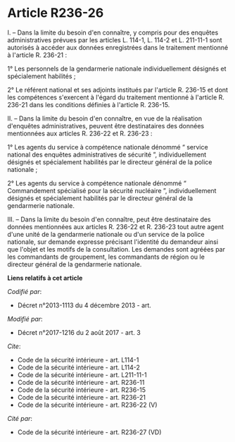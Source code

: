 # Article R236-26

I. – Dans la limite du besoin d'en connaître, y compris pour des enquêtes administratives prévues par les articles L. 114-1,
L. 114-2 et L. 211-11-1 sont autorisés à accéder aux données enregistrées dans le traitement mentionné à l'article R.
236-21 : 

1° Les personnels de la gendarmerie nationale individuellement désignés et spécialement habilités ; 

2° Le référent national et ses adjoints institués par l'article R. 236-15 et dont les compétences s'exercent à l'égard du
traitement mentionné à l'article R. 236-21 dans les conditions définies à l'article R. 236-15. 

II. – Dans la limite du besoin d'en connaître, en vue de la réalisation d'enquêtes administratives, peuvent être
destinataires des données mentionnées aux articles R. 236-22 et R. 236-23 : 

1° Les agents du service à compétence nationale dénommé “ service national des enquêtes administratives de sécurité ”,
individuellement désignés et spécialement habilités par le directeur général de la police nationale ; 

2° Les agents du service à compétence nationale dénommé “ Commandement spécialisé pour la sécurité nucléaire ”,
individuellement désignés et spécialement habilités par le directeur général de la gendarmerie nationale. 

III. – Dans la limite du besoin d'en connaître, peut être destinataire des données mentionnées aux articles R. 236-22 et R.
236-23 tout autre agent d'une unité de la gendarmerie nationale ou d'un service de la police nationale, sur demande expresse
précisant l'identité du demandeur ainsi que l'objet et les motifs de la consultation. Les demandes sont agréées par les
commandants de groupement, les commandants de région ou le directeur général de la gendarmerie nationale.

**Liens relatifs à cet article**

_Codifié par_:

  - Décret n°2013-1113 du 4 décembre 2013 - art.

_Modifié par_:

  - Décret n°2017-1216 du 2 août 2017 - art. 3

_Cite_:

  - Code de la sécurité intérieure - art. L114-1
  - Code de la sécurité intérieure - art. L114-2
  - Code de la sécurité intérieure - art. L211-11-1
  - Code de la sécurité intérieure - art. R236-11
  - Code de la sécurité intérieure - art. R236-15
  - Code de la sécurité intérieure - art. R236-21
  - Code de la sécurité intérieure - art. R236-22 (V)

_Cité par_:

  - Code de la sécurité intérieure - art. R236-27 (VD)
